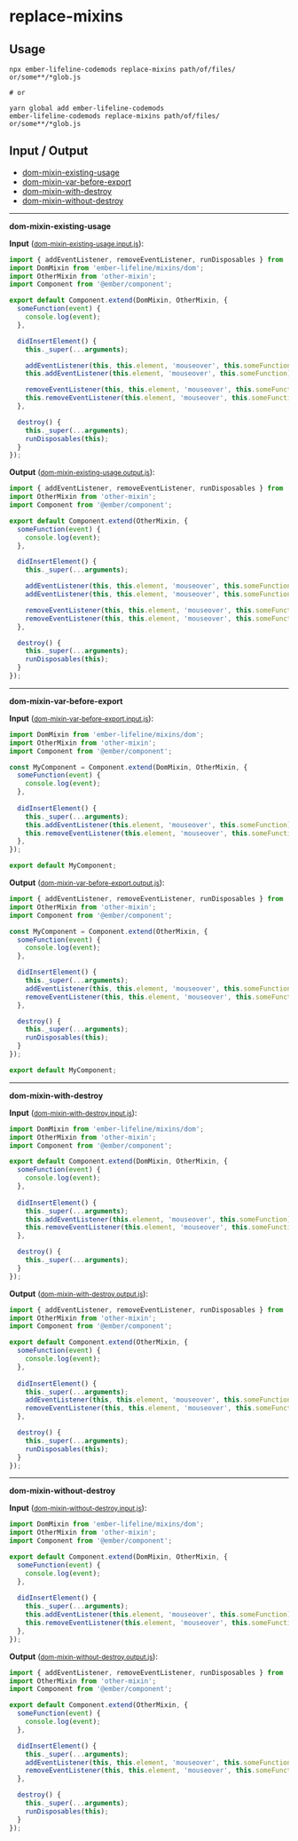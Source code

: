 # replace-mixins


## Usage

```
npx ember-lifeline-codemods replace-mixins path/of/files/ or/some**/*glob.js

# or

yarn global add ember-lifeline-codemods
ember-lifeline-codemods replace-mixins path/of/files/ or/some**/*glob.js
```

## Input / Output

<!--FIXTURES_TOC_START-->
* [dom-mixin-existing-usage](#dom-mixin-existing-usage)
* [dom-mixin-var-before-export](#dom-mixin-var-before-export)
* [dom-mixin-with-destroy](#dom-mixin-with-destroy)
* [dom-mixin-without-destroy](#dom-mixin-without-destroy)
<!--FIXTURES_TOC_END-->

<!--FIXTURES_CONTENT_START-->
---
<a id="dom-mixin-existing-usage">**dom-mixin-existing-usage**</a>

**Input** (<small>[dom-mixin-existing-usage.input.js](transforms/replace-mixins/__testfixtures__/dom-mixin-existing-usage.input.js)</small>):
```js
import { addEventListener, removeEventListener, runDisposables } from 'ember-lifeline';
import DomMixin from 'ember-lifeline/mixins/dom';
import OtherMixin from 'other-mixin';
import Component from '@ember/component';

export default Component.extend(DomMixin, OtherMixin, {
  someFunction(event) {
    console.log(event);
  },

  didInsertElement() {
    this._super(...arguments);

    addEventListener(this, this.element, 'mouseover', this.someFunction);
    this.addEventListener(this.element, 'mouseover', this.someFunction);

    removeEventListener(this, this.element, 'mouseover', this.someFunction);
    this.removeEventListener(this.element, 'mouseover', this.someFunction);
  },

  destroy() {
    this._super(...arguments);
    runDisposables(this);
  }
});

```

**Output** (<small>[dom-mixin-existing-usage.output.js](transforms/replace-mixins/__testfixtures__/dom-mixin-existing-usage.output.js)</small>):
```js
import { addEventListener, removeEventListener, runDisposables } from 'ember-lifeline';
import OtherMixin from 'other-mixin';
import Component from '@ember/component';

export default Component.extend(OtherMixin, {
  someFunction(event) {
    console.log(event);
  },

  didInsertElement() {
    this._super(...arguments);

    addEventListener(this, this.element, 'mouseover', this.someFunction);
    addEventListener(this, this.element, 'mouseover', this.someFunction);

    removeEventListener(this, this.element, 'mouseover', this.someFunction);
    removeEventListener(this, this.element, 'mouseover', this.someFunction);
  },

  destroy() {
    this._super(...arguments);
    runDisposables(this);
  }
});

```
---
<a id="dom-mixin-var-before-export">**dom-mixin-var-before-export**</a>

**Input** (<small>[dom-mixin-var-before-export.input.js](transforms/replace-mixins/__testfixtures__/dom-mixin-var-before-export.input.js)</small>):
```js
import DomMixin from 'ember-lifeline/mixins/dom';
import OtherMixin from 'other-mixin';
import Component from '@ember/component';

const MyComponent = Component.extend(DomMixin, OtherMixin, {
  someFunction(event) {
    console.log(event);
  },
  
  didInsertElement() {
    this._super(...arguments);
    this.addEventListener(this.element, 'mouseover', this.someFunction);
    this.removeEventListener(this.element, 'mouseover', this.someFunction);
  },
});

export default MyComponent;

```

**Output** (<small>[dom-mixin-var-before-export.output.js](transforms/replace-mixins/__testfixtures__/dom-mixin-var-before-export.output.js)</small>):
```js
import { addEventListener, removeEventListener, runDisposables } from 'ember-lifeline';
import OtherMixin from 'other-mixin';
import Component from '@ember/component';

const MyComponent = Component.extend(OtherMixin, {
  someFunction(event) {
    console.log(event);
  },

  didInsertElement() {
    this._super(...arguments);
    addEventListener(this, this.element, 'mouseover', this.someFunction);
    removeEventListener(this, this.element, 'mouseover', this.someFunction);
  },

  destroy() {
    this._super(...arguments);
    runDisposables(this);
  }
});

export default MyComponent;
```
---
<a id="dom-mixin-with-destroy">**dom-mixin-with-destroy**</a>

**Input** (<small>[dom-mixin-with-destroy.input.js](transforms/replace-mixins/__testfixtures__/dom-mixin-with-destroy.input.js)</small>):
```js
import DomMixin from 'ember-lifeline/mixins/dom';
import OtherMixin from 'other-mixin';
import Component from '@ember/component';

export default Component.extend(DomMixin, OtherMixin, {
  someFunction(event) {
    console.log(event);
  },
  
  didInsertElement() {
    this._super(...arguments);
    this.addEventListener(this.element, 'mouseover', this.someFunction);
    this.removeEventListener(this.element, 'mouseover', this.someFunction);
  },

  destroy() {
    this._super(...arguments);
  }
});

```

**Output** (<small>[dom-mixin-with-destroy.output.js](transforms/replace-mixins/__testfixtures__/dom-mixin-with-destroy.output.js)</small>):
```js
import { addEventListener, removeEventListener, runDisposables } from 'ember-lifeline';
import OtherMixin from 'other-mixin';
import Component from '@ember/component';

export default Component.extend(OtherMixin, {
  someFunction(event) {
    console.log(event);
  },
  
  didInsertElement() {
    this._super(...arguments);
    addEventListener(this, this.element, 'mouseover', this.someFunction);
    removeEventListener(this, this.element, 'mouseover', this.someFunction);
  },

  destroy() {
    this._super(...arguments);
    runDisposables(this);
  }
});

```
---
<a id="dom-mixin-without-destroy">**dom-mixin-without-destroy**</a>

**Input** (<small>[dom-mixin-without-destroy.input.js](transforms/replace-mixins/__testfixtures__/dom-mixin-without-destroy.input.js)</small>):
```js
import DomMixin from 'ember-lifeline/mixins/dom';
import OtherMixin from 'other-mixin';
import Component from '@ember/component';

export default Component.extend(DomMixin, OtherMixin, {
  someFunction(event) {
    console.log(event);
  },
  
  didInsertElement() {
    this._super(...arguments);
    this.addEventListener(this.element, 'mouseover', this.someFunction);
    this.removeEventListener(this.element, 'mouseover', this.someFunction);
  },
});

```

**Output** (<small>[dom-mixin-without-destroy.output.js](transforms/replace-mixins/__testfixtures__/dom-mixin-without-destroy.output.js)</small>):
```js
import { addEventListener, removeEventListener, runDisposables } from 'ember-lifeline';
import OtherMixin from 'other-mixin';
import Component from '@ember/component';

export default Component.extend(OtherMixin, {
  someFunction(event) {
    console.log(event);
  },

  didInsertElement() {
    this._super(...arguments);
    addEventListener(this, this.element, 'mouseover', this.someFunction);
    removeEventListener(this, this.element, 'mouseover', this.someFunction);
  },

  destroy() {
    this._super(...arguments);
    runDisposables(this);
  }
});

```
<!--FIXTURES_CONTENT_END-->